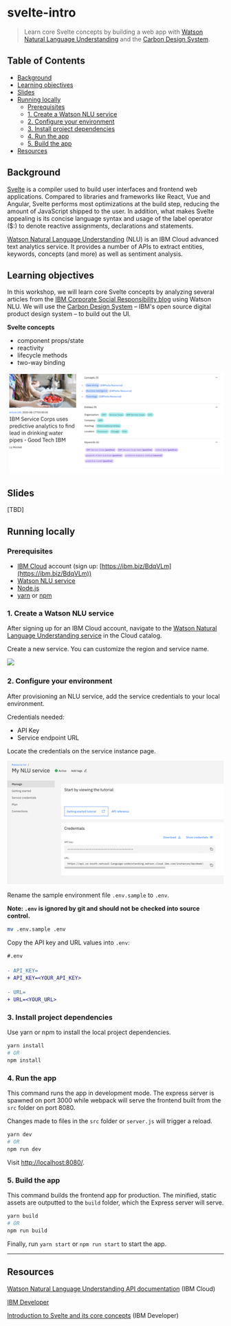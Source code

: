 # svelte-intro

> Learn core Svelte concepts by building a web app with [Watson Natural Language Understanding](https://www.ibm.com/cloud/watson-natural-language-understanding) and the [Carbon Design System](https://www.carbondesignsystem.com/).

## Table of Contents

- [Background](#background)
- [Learning objectives](#learning-objectives)
- [Slides](#slides)
- [Running locally](#running-locally)
  - [Prerequisites](#prerequisites)
  - [1. Create a Watson NLU service](#1-create-a-watson-nlu-service)
  - [2. Configure your environment](#2-configure-your-environment)
  - [3. Install project dependencies](#3-install-project-dependencies)
  - [4. Run the app](#4-run-the-app)
  - [5. Build the app](#5-build-the-app)
- [Resources](#resources)

## Background

[Svelte](https://svelte.dev/) is a compiler used to build user interfaces and frontend web applications. Compared to libraries and frameworks like React, Vue and Angular, Svelte performs most optimizations at the build step, reducing the amount of JavaScript shipped to the user. In addition, what makes Svelte appealing is its concise language syntax and usage of the label operator (\$:) to denote reactive assignments, declarations and statements.

[Watson Natural Language Understanding](https://www.ibm.com/cloud/watson-natural-language-understanding) (NLU) is an IBM Cloud advanced text analytics service. It provides a number of APIs to extract entities, keywords, concepts (and more) as well as sentiment analysis.

## Learning objectives

In this workshop, we will learn core Svelte concepts by analyzing several articles from the [IBM Corporate Social Responsibility blog](https://www.ibm.com/blogs/corporate-social-responsibility/) using Watson NLU. We will use the [Carbon Design System](https://www.carbondesignsystem.com/) – IBM's open source digital product design system – to build out the UI.

**Svelte concepts**

- component props/state
- reactivity
- lifecycle methods
- two-way binding

![](.assets/ui.png)

## Slides

[TBD]

## Running locally

### Prerequisites

- [IBM Cloud](https://cloud.ibm.com/) account (sign up: [https://ibm.biz/BdqVLm](https://ibm.biz/BdqVLm))
- [Watson NLU service](https://www.ibm.com/cloud/watson-natural-language-understanding)
- [Node.js](https://nodejs.org/en/)
- [yarn](https://classic.yarnpkg.com/en/docs/install#mac-stable) or [npm](https://www.npmjs.com/get-npm)

### 1. Create a Watson NLU service

After signing up for an IBM Cloud account, navigate to the [Watson Natural Language Understanding service](https://cloud.ibm.com/catalog/services/natural-language-understanding) in the Cloud catalog.

Create a new service. You can customize the region and service name.

![](.assets/nlu-creation.gif)

### 2. Configure your environment

After provisioning an NLU service, add the service credentials to your local environment.

Credentials needed:

- API Key
- Service endpoint URL

Locate the credentials on the service instance page.

![](.assets/nlu-service-provisioned.png)

Rename the sample environment file `.env.sample` to `.env`.

**Note: `.env` is ignored by git and should not be checked into source control.**

```sh
mv .env.sample .env
```

Copy the API key and URL values into `.env`:

```diff
#.env

- API_KEY=
+ API_KEY=<YOUR_API_KEY>

- URL=
+ URL=<YOUR_URL>
```

### 3. Install project dependencies

Use yarn or npm to install the local project dependencies.

```sh
yarn install
# OR
npm install
```

### 4. Run the app

This command runs the app in development mode. The express server is spawned on port 3000 while webpack will serve the frontend built from the `src` folder on port 8080.

Changes made to files in the `src` folder or `server.js` will trigger a reload.

```sh
yarn dev
# OR
npm run dev
```

Visit [http://localhost:8080/](http://localhost:8080/).

### 5. Build the app

This command builds the frontend app for production. The minified, static assets are outputted to the `build` folder, which the Express server will serve.

```sh
yarn build
# OR
npm run build
```

Finally, run `yarn start` or `npm run start` to start the app.

---

## Resources

[Watson Natural Language Understanding API documentation](https://cloud.ibm.com/apidocs/natural-language-understanding) (IBM Cloud)

[IBM Developer](https://developer.ibm.com/)

[Introduction to Svelte and its core concepts](https://developer.ibm.com/tutorials/svelte-introduction/)
(IBM Developer)
